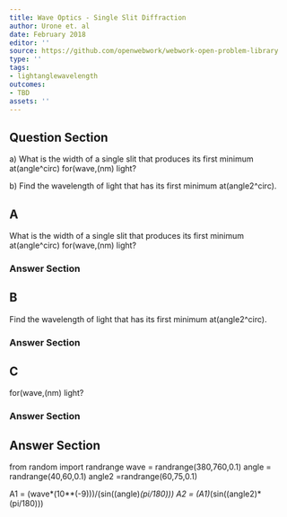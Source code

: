 ```yaml
---
title: Wave Optics - Single Slit Diffraction
author: Urone et. al
date: February 2018
editor: ''
source: https://github.com/openwebwork/webwork-open-problem-library
type: ''
tags:
- lightanglewavelength
outcomes:
- TBD
assets: ''
---
```


## Question Section 

a) What is the width of a single slit that produces its first minimum at(angle^circ) for(wave,(nm) light?
 
b) Find the wavelength of light that has its first minimum at(angle2^circ).

## A
What is the width of a single slit that produces its first minimum at(angle^circ) for(wave,(nm) light?
### Answer Section
## B
Find the wavelength of light that has its first minimum at(angle2^circ).
### Answer Section
## C
for(wave,(nm) light?
### Answer Section


## Answer Section

from random import randrange
wave = randrange(380,760,0.1)
angle = randrange(40,60,0.1)
angle2 =randrange(60,75,0.1)

A1 = (wave*(10**(-9)))/(sin((angle)*(pi/180)))
A2 = (A1)*(sin((angle2)*(pi/180)))